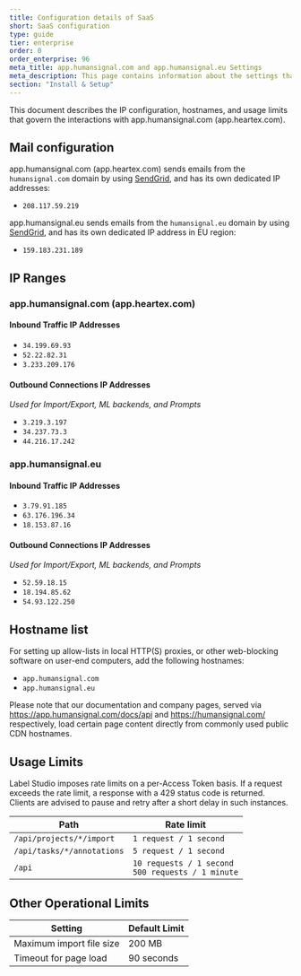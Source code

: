 ```yaml
---
title: Configuration details of SaaS
short: SaaS configuration
type: guide
tier: enterprise
order: 0
order_enterprise: 96
meta_title: app.humansignal.com and app.humansignal.eu Settings
meta_description: This page contains information about the settings that are used on app.humansignal.com and app.humansignal.eu, available to HumanSignal SaaS customers.
section: "Install & Setup"
---
```


This document describes the IP configuration, hostnames, and usage limits that govern the interactions with app.humansignal.com (app.heartex.com).

## Mail configuration

app.humansignal.com (app.heartex.com) sends emails from the `humansignal.com` domain by using [SendGrid](https://sendgrid.com/), and has its own dedicated IP addresses:

- `208.117.59.219`

app.humansignal.eu sends emails from the `humansignal.eu` domain by using [SendGrid](https://sendgrid.com/), and has its own dedicated IP address in EU region:

- `159.183.231.189`

## IP Ranges

### app.humansignal.com (app.heartex.com)

#### Inbound Traffic IP Addresses
- `34.199.69.93`
- `52.22.82.31`
- `3.233.209.176`

#### Outbound Connections IP Addresses
*Used for Import/Export, ML backends, and Prompts*

- `3.219.3.197`
- `34.237.73.3`
- `44.216.17.242`

### app.humansignal.eu

#### Inbound Traffic IP Addresses
- `3.79.91.185`
- `63.176.196.34`
- `18.153.87.16`

#### Outbound Connections IP Addresses
*Used for Import/Export, ML backends, and Prompts*

- `52.59.18.15`
- `18.194.85.62`
- `54.93.122.250`

## Hostname list

For setting up allow-lists in local HTTP(S) proxies, or other web-blocking software on user-end computers, add the following hostnames:

- `app.humansignal.com`
- `app.humansignal.eu`

Please note that our documentation and company pages, served via https://app.humansignal.com/docs/api and https://humansignal.com/ respectively, load certain page content directly from commonly used public CDN hostnames.

## Usage Limits

Label Studio imposes rate limits on a per-Access Token basis. If a request exceeds the rate limit, a response with a 429 status code is returned. Clients are advised to pause and retry after a short delay in such instances.

| Path                      | Rate limit                                             |
|---------------------------|--------------------------------------------------------|
| `/api/projects/*/import`  | `1 request / 1 second`                                 |
| `/api/tasks/*/annotations`| `5 request / 1 second`                                 |
| `/api`                    | `10 requests / 1 second`<br/>`500 requests / 1 minute` |

## Other Operational Limits

| Setting                  | Default Limit |
|--------------------------|---------------|
| Maximum import file size | 200 MB        |
| Timeout for page load    | 90 seconds    |

